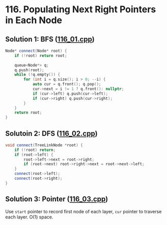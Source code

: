 # 116. Populating Next Right Pointers in Each Node #

## Solution 1: BFS ([116_01.cpp](https://github.com/cmeslo/leetcode/blob/master/solution/116.%20Populating%20Next%20Right%20Pointers%20in%20Each%20Node/116_01.cpp))

```cpp
Node* connect(Node* root) {
    if (!root) return root;
    
    queue<Node*> q;
    q.push(root);
    while (!q.empty()) {
        for (int i = q.size(); i > 0; --i) {
            auto cur = q.front(); q.pop();
            cur->next = i != 1 ? q.front(): nullptr;
            if (cur->left) q.push(cur->left);
            if (cur->right) q.push(cur->right);
        }
    }
    return root;
}
```


## Solutoin 2: DFS ([116_02.cpp](https://github.com/cmeslo/leetcode/blob/master/solution/116.%20Populating%20Next%20Right%20Pointers%20in%20Each%20Node/116_03.cpp))

```cpp
void connect(TreeLinkNode *root) {
    if (!root) return;
    if (root->left) {
        root->left->next = root->right;
        if (root->next) root->right->next = root->next->left;
    }
    connect(root->left);
    connect(root->right);
}
```

## Solution 3: Pointer ([116_03.cpp](https://github.com/cmeslo/leetcode/blob/master/solution/116.%20Populating%20Next%20Right%20Pointers%20in%20Each%20Node/116_04.cpp))

Use ```start``` pointer to record first node of each layer, ```cur``` pointer to traverse each layer. O(1) space.
